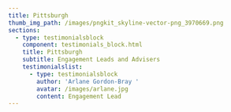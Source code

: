 ```yaml
---
title: Pittsburgh
thumb_img_path: /images/pngkit_skyline-vector-png_3970669.png
sections:
  - type: testimonialsblock
    component: testimonials_block.html
    title: Pittsburgh
    subtitle: Engagement Leads and Advisers
    testimonialslist:
      - type: testimonialsblock
        author: 'Arlane Gordon-Bray '
        avatar: /images/arlane.jpg
        content: Engagement Lead
---
```

